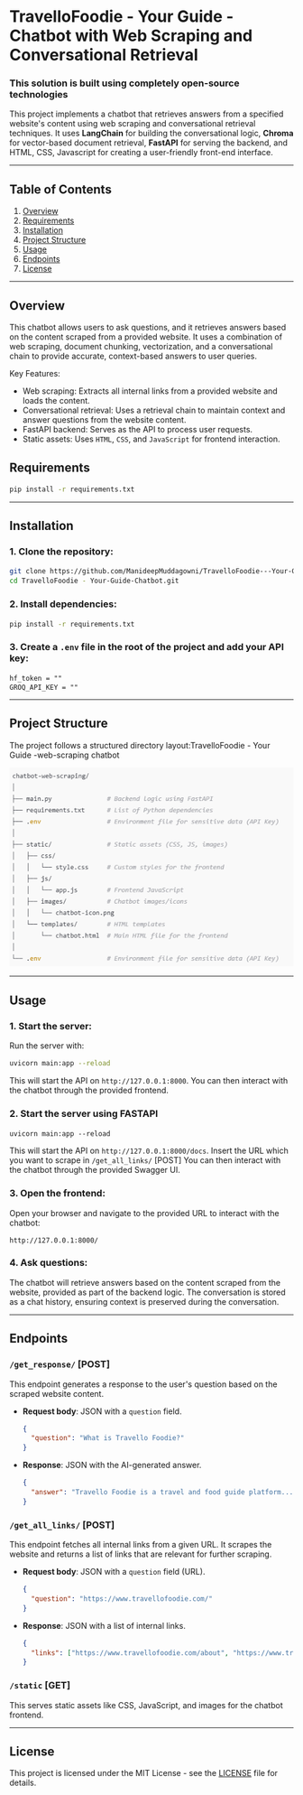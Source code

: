 # TravelloFoodie - Your Guide - Chatbot with Web Scraping and Conversational Retrieval

### This solution is built using completely open-source technologies

This project implements a chatbot that retrieves answers from a specified website's content using web scraping and conversational retrieval techniques. It uses **LangChain** for building the conversational logic, **Chroma** for vector-based document retrieval, **FastAPI** for serving the backend, and HTML, CSS, Javascript  for creating a user-friendly front-end interface.

---

## Table of Contents

1. [Overview](#overview)
2. [Requirements](#requirements)
3. [Installation](#installation)
4. [Project Structure](#project-structure)
5. [Usage](#usage)
6. [Endpoints](#endpoints)
7. [License](#license)

---

## Overview

This chatbot allows users to ask questions, and it retrieves answers based on the content scraped from a provided website. It uses a combination of web scraping, document chunking, vectorization, and a conversational chain to provide accurate, context-based answers to user queries.

Key Features:

- Web scraping: Extracts all internal links from a provided website and loads the content.
- Conversational retrieval: Uses a retrieval chain to maintain context and answer questions from the website content.
- FastAPI backend: Serves as the API to process user requests.
- Static assets: Uses `HTML`, `CSS`, and `JavaScript` for frontend interaction.

## Requirements

```bash
pip install -r requirements.txt
```

---

## Installation

### 1. Clone the repository:

```bash
git clone https://github.com/ManideepMuddagowni/TravelloFoodie---Your-Guide-Chatbot.git
cd TravelloFoodie - Your-Guide-Chatbot.git
```

### 2. Install dependencies:

```bash
pip install -r requirements.txt
```

### 3. Create a `.env` file in the root of the project and add your API key:

```plaintext
hf_token = ""
GROQ_API_KEY = ""
```

---

## Project Structure

The project follows a structured directory layout:TravelloFoodie - Your Guide -web-scraping
chatbot

![1732368401657](image/README/1732368401657.png)

---

## Usage

### 1. Start the server:

Run the server with:

```bash
uvicorn main:app --reload
```

This will start the API on `http://127.0.0.1:8000`. You can then interact with the chatbot through the provided frontend.

### 2. Start the server using FASTAPI

`uvicorn main:app --reload`

This will start the API on `http://127.0.0.1:8000/docs`. Insert the URL which you want to scrape in `/get_all_links/` [POST] You can then interact with the chatbot through the provided Swagger UI.

### 3. Open the frontend:

Open your browser and navigate to the provided URL to interact with the chatbot:

```
http://127.0.0.1:8000/
```

### 4. Ask questions:

The chatbot will retrieve answers based on the content scraped from the website, provided as part of the backend logic. The conversation is stored as a chat history, ensuring context is preserved during the conversation.

---

## Endpoints

### `/get_response/` [POST]

This endpoint generates a response to the user's question based on the scraped website content.

- **Request body**: JSON with a `question` field.

  ```json
  {
    "question": "What is Travello Foodie?"
  }
  ```
- **Response**: JSON with the AI-generated answer.

  ```json
  {
    "answer": "Travello Foodie is a travel and food guide platform..."
  }
  ```

### `/get_all_links/` [POST]

This endpoint fetches all internal links from a given URL. It scrapes the website and returns a list of links that are relevant for further scraping.

- **Request body**: JSON with a `question` field (URL).

  ```json
  {
    "question": "https://www.travellofoodie.com/"
  }
  ```
- **Response**: JSON with a list of internal links.

  ```json
  {
    "links": ["https://www.travellofoodie.com/about", "https://www.travellofoodie.com/destinations"]
  }
  ```

### `/static` [GET]

This serves static assets like CSS, JavaScript, and images for the chatbot frontend.

---

## License

This project is licensed under the MIT License - see the [LICENSE](LICENSE) file for details.
